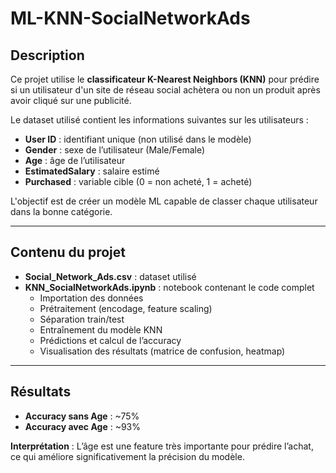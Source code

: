 # ML-KNN-SocialNetworkAds

## Description
Ce projet utilise le **classificateur K-Nearest Neighbors (KNN)** pour prédire si un utilisateur d'un site de réseau social achètera ou non un produit après avoir cliqué sur une publicité.  

Le dataset utilisé contient les informations suivantes sur les utilisateurs :

- **User ID** : identifiant unique (non utilisé dans le modèle)  
- **Gender** : sexe de l’utilisateur (Male/Female)  
- **Age** : âge de l’utilisateur  
- **EstimatedSalary** : salaire estimé  
- **Purchased** : variable cible (0 = non acheté, 1 = acheté)  

L'objectif est de créer un modèle ML capable de classer chaque utilisateur dans la bonne catégorie.

---

## Contenu du projet

- **Social_Network_Ads.csv** : dataset utilisé  
- **KNN_SocialNetworkAds.ipynb** : notebook contenant le code complet  
  - Importation des données  
  - Prétraitement (encodage, feature scaling)  
  - Séparation train/test  
  - Entraînement du modèle KNN  
  - Prédictions et calcul de l’accuracy  
  - Visualisation des résultats (matrice de confusion, heatmap)

---

## Résultats

- **Accuracy sans Age** : ~75%  
- **Accuracy avec Age** : ~93%  

**Interprétation** : L’âge est une feature très importante pour prédire l’achat, ce qui améliore significativement la précision du modèle.
